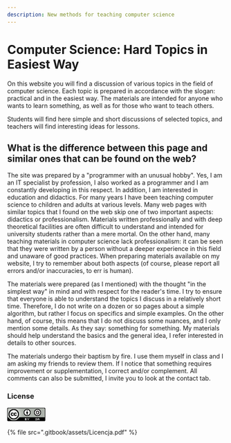 ```yaml
---
description: New methods for teaching computer science
---
```


# Computer Science: Hard Topics in Easiest Way

On this website you will find a discussion of various topics in the field of computer science.
Each topic is prepared in accordance with the slogan: practical and in the easiest way.
The materials are intended for anyone who wants to learn something, as well as for those who want to teach others.

Students will find here simple and short discussions of selected topics, and teachers will find interesting ideas for lessons.

## What is the difference between this page and similar ones that can be found on the web?

The site was prepared by a "programmer with an unusual hobby". Yes, I am an IT specialist by profession, I also worked as a programmer and I am constantly developing in this respect. In addition, I am interested in education and didactics. For many years I have been teaching computer science to children and adults at various levels. Many web pages with similar topics that I found on the web skip one of two important aspects: didactics or professionalism. Materials written professionally and with deep theoretical facilities are often difficult to understand and intended for university students rather than a mere mortal. On the other hand, many teaching materials in computer science lack professionalism: it can be seen that they were written by a person without a deeper experience in this field and unaware of good practices. When preparing materials available on my website, I try to remember about both aspects (of course, please report all errors and/or inaccuracies, to err is human).

The materials were prepared (as I mentioned) with the thought "in the simplest way" in mind and with respect for the reader's time. I try to ensure that everyone is able to understand the topics I discuss in a relatively short time. Therefore, I do not write on a dozen or so pages about a simple algorithm, but rather I focus on specifics and simple examples. On the other hand, of course, this means that I do not discuss some nuances, and I only mention some details. As they say: something for something. My materials should help understand the basics and the general idea, I refer interested in details to other sources.

The materials undergo their baptism by fire. I use them myself in class and I am asking my friends to review them. If I notice that something requires improvement or supplementation, I correct and/or complement. All comments can also be submitted, I invite you to look at the contact tab. 

### License

![CC BY-SA 4.0](.gitbook/assets/88x31.png)

{% file src=".gitbook/assets/Licencja.pdf" %}